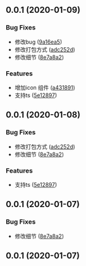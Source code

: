<a name="0.0.1"></a>
## 0.0.1 (2020-01-09)


### Bug Fixes

* 修改bug ([9a16ea5](https://github.com/antbrothers/bant-ui/commit/9a16ea5))
* 修改打包方式 ([adc252d](https://github.com/antbrothers/bant-ui/commit/adc252d))
* 修改细节 ([8e7a8a2](https://github.com/antbrothers/bant-ui/commit/8e7a8a2))


### Features

* 增加icon 组件 ([a431891](https://github.com/antbrothers/bant-ui/commit/a431891))
* 支持ts ([5e12897](https://github.com/antbrothers/bant-ui/commit/5e12897))



<a name="0.0.1"></a>
## 0.0.1 (2020-01-08)


### Bug Fixes

* 修改打包方式 ([adc252d](https://github.com/antbrothers/bant-ui/commit/adc252d))
* 修改细节 ([8e7a8a2](https://github.com/antbrothers/bant-ui/commit/8e7a8a2))


### Features

* 支持ts ([5e12897](https://github.com/antbrothers/bant-ui/commit/5e12897))



## 0.0.1 (2020-01-07)


### Bug Fixes

* 修改细节 ([8e7a8a2](https://github.com/antbrothers/bant-ui/commit/8e7a8a2c9751f0d77b22a9d073efdb52940ff4f1))



## 0.0.1 (2020-01-07)



